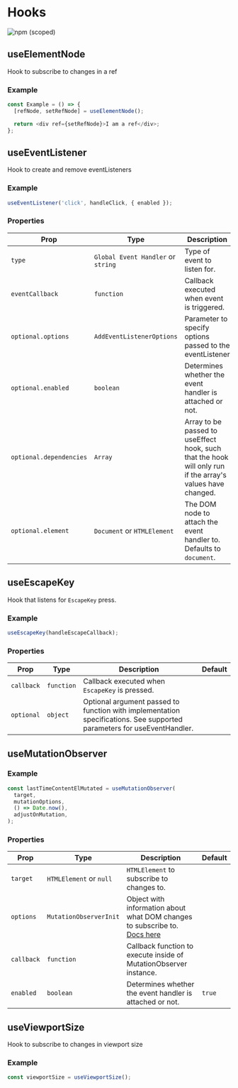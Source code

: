 # Hooks

![npm (scoped)](https://img.shields.io/npm/v/@leafygreen-ui/hooks.svg)

## useElementNode

Hook to subscribe to changes in a ref

### Example

```js
const Example = () => {
  [refNode, setRefNode] = useElementNode();

  return <div ref={setRefNode}>I am a ref</div>;
};
```

## useEventListener

Hook to create and remove eventListeners

### Example

```js
useEventListener('click', handleClick, { enabled });
```

### Properties

| Prop                    | Type                               | Description                                                                                                | Default           |
| ----------------------- | ---------------------------------- | ---------------------------------------------------------------------------------------------------------- | ----------------- |
| `type`                  | `Global Event Handler` or `string` | Type of event to listen for.                                                                               |                   |
| `eventCallback`         | `function`                         | Callback executed when event is triggered.                                                                 |                   |  | `optional` | `object` | Optional third argument passed to function with implementation specifications. |  |
| `optional.options`      | `AddEventListenerOptions`          | Parameter to specify options passed to the eventListener                                                   |                   |
| `optional.enabled`      | `boolean`                          | Determines whether the event handler is attached or not.                                                   | `true`            |
| `optional.dependencies` | `Array`                            | Array to be passed to useEffect hook, such that the hook will only run if the array's values have changed. | `[enabled, type]` |
| `optional.element`      | `Document` or `HTMLElement`        | The DOM node to attach the event handler to. Defaults to `document`.                                       | `document`        |

## useEscapeKey

Hook that listens for `EscapeKey` press.

### Example

```js
useEscapeKey(handleEscapeCallback);
```

### Properties

| Prop       | Type       | Description                                                                                                            | Default |
| ---------- | ---------- | ---------------------------------------------------------------------------------------------------------------------- | ------- |
| `callback` | `function` | Callback executed when `EscapeKey` is pressed.                                                                         |         |
| `optional` | `object`   | Optional argument passed to function with implementation specifications. See supported parameters for useEventHandler. |         |

## useMutationObserver

### Example

```js
const lastTimeContentElMutated = useMutationObserver(
  target,
  mutationOptions,
  () => Date.now(),
  adjustOnMutation,
);
```

### Properties

| Prop       | Type                    | Description                                                                                                                                        | Default |
| ---------- | ----------------------- | -------------------------------------------------------------------------------------------------------------------------------------------------- | ------- |
| `target`   | `HTMLElement` or `null` | `HTMLElement` to subscribe to changes to.                                                                                                          |         |
| `options`  | `MutationObserverInit`  | Object with information about what DOM changes to subscribe to. [Docs here](https://developer.mozilla.org/en-US/docs/Web/API/MutationObserverInit) |         |
| `callback` | `function`              | Callback function to execute inside of MutationObserver instance.                                                                                  |         |
| `enabled`  | `boolean`               | Determines whether the event handler is attached or not.                                                                                           | `true`  |

## useViewportSize

Hook to subscribe to changes in viewport size

### Example

```js
const viewportSize = useViewportSize();
```
